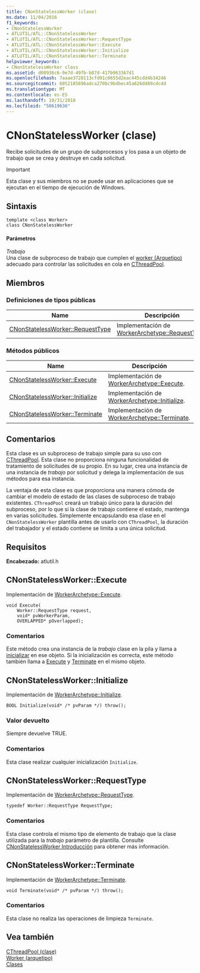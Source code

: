 ```yaml
---
title: CNonStatelessWorker (clase)
ms.date: 11/04/2016
f1_keywords:
- CNonStatelessWorker
- ATLUTIL/ATL::CNonStatelessWorker
- ATLUTIL/ATL::CNonStatelessWorker::RequestType
- ATLUTIL/ATL::CNonStatelessWorker::Execute
- ATLUTIL/ATL::CNonStatelessWorker::Initialize
- ATLUTIL/ATL::CNonStatelessWorker::Terminate
helpviewer_keywords:
- CNonStatelessWorker class
ms.assetid: d00936c6-9e7d-49fb-b87d-417b963367d1
ms.openlocfilehash: 7aaae3728113cfd91c0655d2eac445cdd4b34246
ms.sourcegitcommit: 6052185696adca270bc9bdbec45a626dd89cdcdd
ms.translationtype: MT
ms.contentlocale: es-ES
ms.lasthandoff: 10/31/2018
ms.locfileid: "50619636"
---
```

# <a name="cnonstatelessworker-class"></a>CNonStatelessWorker (clase)

Recibe solicitudes de un grupo de subprocesos y los pasa a un objeto de trabajo que se crea y destruye en cada solicitud.

> [!IMPORTANT]
>  Esta clase y sus miembros no se puede usar en aplicaciones que se ejecutan en el tiempo de ejecución de Windows.

## <a name="syntax"></a>Sintaxis

```
template <class Worker>
class CNonStatelessWorker
```

#### <a name="parameters"></a>Parámetros

*Trabajo*<br/>
Una clase de subproceso de trabajo que cumplen el [worker (Arquetipo)](../../atl/reference/worker-archetype.md) adecuado para controlar las solicitudes en cola en [CThreadPool](../../atl/reference/cthreadpool-class.md).

## <a name="members"></a>Miembros

### <a name="public-typedefs"></a>Definiciones de tipos públicas

|Name|Descripción|
|----------|-----------------|
|[CNonStatelessWorker::RequestType](#requesttype)|Implementación de [WorkerArchetype::RequestType](worker-archetype.md#requesttype).|

### <a name="public-methods"></a>Métodos públicos

|Name|Descripción|
|----------|-----------------|
|[CNonStatelessWorker::Execute](#execute)|Implementación de [WorkerArchetype::Execute](worker-archetype.md#execute).|
|[CNonStatelessWorker::Initialize](#initialize)|Implementación de [WorkerArchetype::Initialize](worker-archetype.md#initialize).|
|[CNonStatelessWorker::Terminate](#terminate)|Implementación de [WorkerArchetype::Terminate](worker-archetype.md#terminate).|

## <a name="remarks"></a>Comentarios

Esta clase es un subproceso de trabajo simple para su uso con [CThreadPool](../../atl/reference/cthreadpool-class.md). Esta clase no proporciona ninguna funcionalidad de tratamiento de solicitudes de su propio. En su lugar, crea una instancia de una instancia de *trabajo* por solicitud y delega la implementación de sus métodos para esa instancia.

La ventaja de esta clase es que proporciona una manera cómoda de cambiar el modelo de estado de las clases de subproceso de trabajo existentes. `CThreadPool` creará un trabajo único para la duración del subproceso, por lo que si la clase de trabajo contiene el estado, mantenga en varias solicitudes. Simplemente encapsulando esa clase en el `CNonStatelessWorker` plantilla antes de usarlo con `CThreadPool`, la duración del trabajador y el estado contiene se limita a una única solicitud.

## <a name="requirements"></a>Requisitos

**Encabezado:** atlutil.h

##  <a name="execute"></a>  CNonStatelessWorker::Execute

Implementación de [WorkerArchetype::Execute](worker-archetype.md#execute).

```
void Execute(
    Worker::RequestType request,
    void* pvWorkerParam,
    OVERLAPPED* pOverlapped);
```

### <a name="remarks"></a>Comentarios

Este método crea una instancia de la *trabajo* clase en la pila y llama a [inicializar](worker-archetype.md#initialize) en ese objeto. Si la inicialización es correcta, este método también llama a [Execute](worker-archetype.md#execute) y [Terminate](worker-archetype.md#terminate) en el mismo objeto.

##  <a name="initialize"></a>  CNonStatelessWorker::Initialize

Implementación de [WorkerArchetype::Initialize](worker-archetype.md#initialize).

```
BOOL Initialize(void* /* pvParam */) throw();
```

### <a name="return-value"></a>Valor devuelto

Siempre devuelve TRUE.

### <a name="remarks"></a>Comentarios

Esta clase realizar cualquier inicialización `Initialize`.

##  <a name="requesttype"></a>  CNonStatelessWorker::RequestType

Implementación de [WorkerArchetype::RequestType](worker-archetype.md#requesttype).

```
typedef Worker::RequestType RequestType;
```

### <a name="remarks"></a>Comentarios

Esta clase controla el mismo tipo de elemento de trabajo que la clase utilizada para la *trabajo* parámetro de plantilla. Consulte [CNonStatelessWorker Introducción](../../atl/reference/cnonstatelessworker-class.md) para obtener más información.

##  <a name="terminate"></a>  CNonStatelessWorker::Terminate

Implementación de [WorkerArchetype::Terminate](worker-archetype.md#terminate).

```
void Terminate(void* /* pvParam */) throw();
```

### <a name="remarks"></a>Comentarios

Esta clase no realiza las operaciones de limpieza `Terminate`.

## <a name="see-also"></a>Vea también

[CThreadPool (clase)](../../atl/reference/cthreadpool-class.md)<br/>
[Worker (arquetipo)](../../atl/reference/worker-archetype.md)<br/>
[Clases](../../atl/reference/atl-classes.md)
